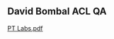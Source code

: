 ## David Bombal ACL QA
[PT Labs.pdf](https://github.com/r0sha1/r0sha1.github.io/files/7993053/PT.Labs.pdf)
